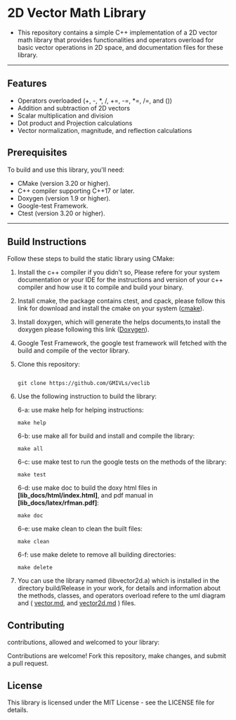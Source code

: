 # 2D Vector Math Library

- This repository contains a simple C++ implementation of a 2D vector math library that provides functionalities and operators overload for basic vector operations in 2D space, and documentation files for these library.
------
## Features

- Operators overloaded (+, -, *, /, +=, -=, *=, /=, and ())
- Addition and subtraction of 2D vectors
- Scalar multiplication and division
- Dot product and Projection calculations
- Vector normalization, magnitude, and reflection calculations

## Prerequisites

To build and use this library, you'll need:

- CMake (version 3.20 or higher).
- C++ compiler supporting C++17 or later.
- Doxygen (version 1.9 or higher).
- Google-test Framework.
- Ctest (version 3.20 or higher).
------
## Build Instructions

Follow these steps to build the static library using CMake:

1. Install the c++ compiler if you didn't so, Please refere for your system documentation or your IDE for the instructions and version of your c++ compiler and how use it to compile and build your binary.

2. Install cmake, the package contains ctest, and cpack, please follow this link for download and install the cmake on your system ([cmake](https://gitlab.kitware.com/cmake/cmake)).

3. Install doxygen, which will generate the helps documents,to install the doxygen please following this link ([Doxygen](https://github.com/doxygen/doxygen)).

4. Google Test Framework, the google test framework will fetched with the build and compile of the vector library.

5. Clone this repository:
    ```git

    git clone https://github.com/GMIVLs/veclib

    ```

6. Use the following instruction to build the library:

   6-a: use make help for helping instructions:
   ```
   make help
   ```

   6-b: use make all for build and install and compile the library:
   ```
   make all
   ```

   6-c: use make test to run the google tests on the methods of the library:
   ```
   make test
   ```

   6-d: use make doc to build the doxy html files in **[lib_docs/html/index.html]**, and pdf manual in **[lib_docs/latex/rfman.pdf]**:
   ```
   make doc
   ```

   6-e: use make clean to clean the built files:
   ```
   make clean
   ```
   6-f: use make delete to remove all building directories:
   ```
   make delete
   ```

7. You can use the library named (libvector2d.a) which is installed in the directory build/Release in your work, for details and information about the methods, classes, and operators overload refere to the uml diagram and ( [vector.md](lib_docs/uml/vector.md), and [vector2d.md](lib_docs/uml/vector2d.md) ) files.

## Contributing
contributions, allowed and welcomed to your library:

Contributions are welcome! Fork this repository, make changes, and submit a pull request.

## License
This library is licensed under the MIT License - see the LICENSE file for details.


